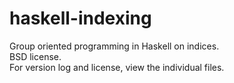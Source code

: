 haskell-indexing
================

Group oriented programming in Haskell on indices.  
BSD license.  
For version log and license, view the individual files.  
